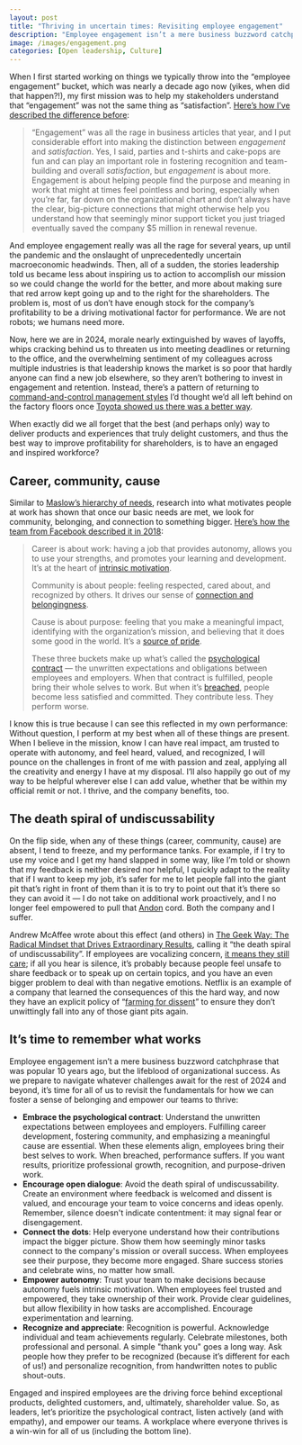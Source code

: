```yaml
---
layout: post
title: "Thriving in uncertain times: Revisiting employee engagement"
description: "Employee engagement isn’t a mere business buzzword catchphrase that was popular 10 years ago, but the lifeblood of organizational success. Engaged and inspired employees drive exceptional products, delighted customers, and, ultimately, shareholder value. This post explores some key ways to create workplaces where everyone thrives."
image: /images/engagement.png
categories: [Open leadership, Culture]
---
```


When I first started working on things we typically throw into the “employee engagement” bucket, which was nearly a decade ago now (yikes, when did that happen?!), my first mission was to help my stakeholders understand that “engagement” was not the same thing as “satisfaction”. [Here’s how I’ve described the difference before](https://amatlack.com/understanding-engagement-empowerment/):

> “Engagement” was all the rage in business articles that year, and I put considerable effort into making the distinction between *engagement* and *satisfaction*. Yes, I said, parties and t-shirts and cake-pops are fun and can play an important role in fostering recognition and team-building and overall *satisfaction*, but *engagement* is about more. Engagement is about helping people find the purpose and meaning in work that might at times feel pointless and boring, especially when you’re far, far down on the organizational chart and don’t always have the clear, big-picture connections that might otherwise help you understand how that seemingly minor support ticket you just triaged eventually saved the company $5 million in renewal revenue.

And employee engagement really was all the rage for several years, up until the pandemic and the onslaught of unprecedentedly uncertain macroeconomic headwinds. Then, all of a sudden, the stories leadership told us became less about inspiring us to action to accomplish our mission so we could change the world for the better, and more about making sure that red arrow kept going up and to the right for the shareholders. The problem is, most of us don’t have enough stock for the company’s profitability to be a driving motivational factor for performance. We are not robots; we humans need more.

Now, here we are in 2024, morale nearly extinguished by waves of layoffs, whips cracking behind us to threaten us into meeting deadlines or returning to the office, and the overwhelming sentiment of my colleagues across multiple industries is that leadership knows the market is so poor that hardly anyone can find a new job elsewhere, so they aren’t bothering to invest in engagement and retention. Instead, there’s a pattern of returning to [command-and-control management styles](https://en.wikipedia.org/wiki/Scientific_management) I’d thought we’d all left behind on the factory floors once [Toyota showed us there was a better way](https://mag.toyota.co.uk/toyota-production-system-glossary/).

When exactly did we all forget that the best (and perhaps only) way to deliver products and experiences that truly delight customers, and thus the best way to improve profitability for shareholders, is to have an engaged and inspired workforce?

## Career, community, cause

Similar to [Maslow’s hierarchy of needs](https://psycnet.apa.org/record/1943-03751-001), research into what motivates people at work has shown that once our basic needs are met, we look for community, belonging, and connection to something bigger. [Here’s how the team from Facebook described it in 2018](https://hbr.org/2018/02/people-want-3-things-from-work-but-most-companies-are-built-around-only-one):

> Career is about work: having a job that provides autonomy, allows you to use your strengths, and promotes your learning and development. It’s at the heart of [intrinsic motivation](https://www.amazon.com/Drive-Surprising-Truth-About-Motivates/dp/1594484805).
> 
> Community is about people: feeling respected, cared about, and recognized by others. It drives our sense of [connection and belongingness](https://www.amazon.com/Culture-Code-Secrets-Highly-Successful/dp/0804176981).
> 
> Cause is about purpose: feeling that you make a meaningful impact, identifying with the organization’s mission, and believing that it does some good in the world. It’s a [source of pride](http://www.fastcompany.com/3069200/heres-what-facebook-discovered-from-its-internal-research-on-employee-happiness).
> 
> These three buckets make up what’s called the [psychological contract](https://www.amazon.com/Psychological-Contracts-Organizations-Understanding-Agreements/dp/0803971052/) — the unwritten expectations and obligations between employees and employers. When that contract is fulfilled, people bring their whole selves to work. But when it’s [breached](http://onlinelibrary.wiley.com/doi/10.1111/j.1744-6570.2007.00087.x/full), people become less satisfied and committed. They contribute less. They perform worse.

I know this is true because I can see this reflected in my own performance: Without question, I perform at my best when all of these things are present. When I believe in the mission, know I can have real impact, am trusted to operate with autonomy, and feel heard, valued, and recognized, I will pounce on the challenges in front of me with passion and zeal, applying all the creativity and energy I have at my disposal. I’ll also happily go out of my way to be helpful wherever else I can add value, whether that be within my official remit or not. I thrive, and the company benefits, too.

## The death spiral of undiscussability

On the flip side, when any of these things (career, community, cause) are absent, I tend to freeze, and my performance tanks. For example, if I try to use my voice and I get my hand slapped in some way, like I’m told or shown that my feedback is neither desired nor helpful, I quickly adapt to the reality that if I want to keep my job, it’s safer for me to let people fall into the giant pit that’s right in front of them than it is to try to point out that it’s there so they can avoid it — I do not take on additional work proactively, and I no longer feel empowered to pull that [Andon](https://mag.toyota.co.uk/andon-toyota-production-system/) cord. Both the company and I suffer.

Andrew McAffee wrote about this effect (and others) in [The Geek Way: The Radical Mindset that Drives Extraordinary Results](https://www.goodreads.com/en/book/show/59456366), calling it “the death spiral of undiscussability”. If employees are vocalizing concern, [it means they still care](https://ben.balter.com/2024/01/08/dissenting-voices/#caremad-is-a-good-thing); if all you hear is silence, it’s probably because people feel unsafe to share feedback or to speak up on certain topics, and you have an even bigger problem to deal with than negative emotions. Netflix is an example of a company that learned the consequences of this the hard way, and now they have an explicit policy of “[farming for dissent](https://www.nbcnewyork.com/news/business/money-report/reed-hastings-shares-the-3-word-tactic-that-helped-make-netflix-a-240-billion-company-its-called-farming-for-dissent/5338793/)” to ensure they don’t unwittingly fall into any of those giant pits again.

## It’s time to remember what works

Employee engagement isn’t a mere business buzzword catchphrase that was popular 10 years ago, but the lifeblood of organizational success. As we prepare to navigate whatever challenges await for the rest of 2024 and beyond, it’s time for all of us to revisit the fundamentals for how we can foster a sense of belonging and empower our teams to thrive:

* **Embrace the psychological contract**: Understand the unwritten expectations between employees and employers. Fulfilling career development, fostering community, and emphasizing a meaningful cause are essential. When these elements align, employees bring their best selves to work. When breached, performance suffers. If you want results, prioritize professional growth, recognition, and purpose-driven work.
* **Encourage open dialogue**: Avoid the death spiral of undiscussability. Create an environment where feedback is welcomed and dissent is valued, and encourage your team to voice concerns and ideas openly. Remember, silence doesn't indicate contentment: it may signal fear or disengagement.
* **Connect the dots**: Help everyone understand how their contributions impact the bigger picture. Show them how seemingly minor tasks connect to the company's mission or overall success. When employees see their purpose, they become more engaged. Share success stories and celebrate wins, no matter how small.
* **Empower autonomy**: Trust your team to make decisions because autonomy fuels intrinsic motivation. When employees feel trusted and empowered, they take ownership of their work. Provide clear guidelines, but allow flexibility in how tasks are accomplished. Encourage experimentation and learning.
* **Recognize and appreciate**: Recognition is powerful. Acknowledge individual and team achievements regularly. Celebrate milestones, both professional and personal. A simple "thank you" goes a long way. Ask people how they prefer to be recognized (because it’s different for each of us!) and personalize recognition, from handwritten notes to public shout-outs.

Engaged and inspired employees are the driving force behind exceptional products, delighted customers, and, ultimately, shareholder value. So, as leaders, let’s prioritize the psychological contract, listen actively (and with empathy), and empower our teams. A workplace where everyone thrives is a win-win for all of us (including the bottom line).
